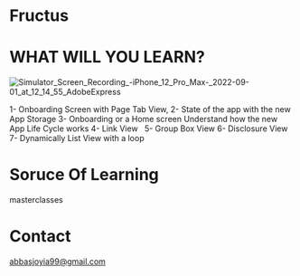 # Fructus

# WHAT WILL YOU LEARN? 

![Simulator_Screen_Recording_-_iPhone_12_Pro_Max_-_2022-09-01_at_12_14_55_AdobeExpress](https://user-images.githubusercontent.com/27265918/187855388-82ce3d3a-2557-464e-ba07-cc990f287fb4.gif)


1- Onboarding Screen with Page Tab View, 
2- State of the app with the new App Storage 
3- Onboarding or a Home screen Understand how the new App Life Cycle works
4- Link View   
5- Group Box View 
6- Disclosure View
7- Dynamically List View with a loop 

# Soruce Of Learning
masterclasses

# Contact
abbasjoyia99@gmail.com
